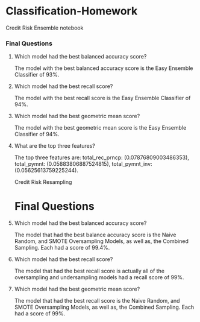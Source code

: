 # Classification-Homework
Credit Risk Ensemble notebook
### Final Questions

1. Which model had the best balanced accuracy score?

    The model with the best balanced accuracy score is the Easy Ensemble Classifier of 93%.

2. Which model had the best recall score?

    The model with the best recall score is the Easy Ensemble Classifier of 94%.

3. Which model had the best geometric mean score?

    The model with the best geometric mean score is the Easy Ensemble Classifier of 94%.

4. What are the top three features?

   The top three features are:
    total_rec_prncp: (0.07876809003486353),
    total_pymnt: (0.05883806887524815),
    total_pymnt_inv: (0.05625613759225244).

    Credit Risk Resampling
    # Final Questions

1. Which model had the best balanced accuracy score?

   The model that had the best balance accuracy score is the Naive Random, and SMOTE Oversampling Models, as well as, the Combined Sampling. Each had a score of 99.4%.

2. Which model had the best recall score?

    The model that had the best recall score is actually all of the oversampling and undersampling models had a recall score of 99%.

3. Which model had the best geometric mean score?

    The model that had the best recall score is the Naive Random, and SMOTE Oversampling Models, as well as, the Combined Sampling. Each had a score of 99%.